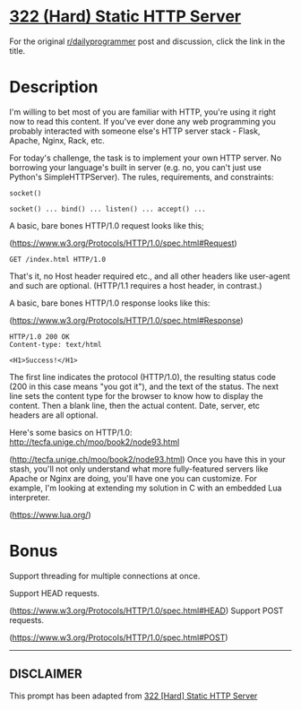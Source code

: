 # [322 (Hard) Static HTTP Server](https://www.reddit.com/r/dailyprogrammer/comments/6lti17/20170707_challenge_322_hard_static_http_server/)

For the original [r/dailyprogrammer](https://www.reddit.com/r/dailyprogrammer/) post and discussion, click the link in the title.

# Description
I'm willing to bet most of you are familiar with HTTP, you're using it right now to read this content. If you've ever done any web programming you probably interacted with someone else's HTTP server stack - Flask, Apache, Nginx, Rack, etc. 

For today's challenge, the task is to implement your own HTTP server. No borrowing your language's built in server (e.g. no, you can't just use Python's SimpleHTTPServer). The rules, requirements, and constraints:


```
socket()
```

```
socket() ... bind() ... listen() ... accept() ...
```
A basic, bare bones HTTP/1.0 request looks like this;

(https://www.w3.org/Protocols/HTTP/1.0/spec.html#Request)

```
GET /index.html HTTP/1.0
```
That's it, no Host header required etc., and all other headers like user-agent and such are optional. (HTTP/1.1 requires a host header, in contrast.)

A basic, bare bones HTTP/1.0 response looks like this:

(https://www.w3.org/Protocols/HTTP/1.0/spec.html#Response)

```
HTTP/1.0 200 OK
Content-type: text/html

<H1>Success!</H1>
```
The first line indicates the protocol (HTTP/1.0), the resulting status code (200 in this case means "you got it"), and the text of the status. The next line sets the content type for the browser to know how to display the content. Then a blank line, then the actual content. Date, server, etc headers are all optional. 

Here's some basics on HTTP/1.0: http://tecfa.unige.ch/moo/book2/node93.html

(http://tecfa.unige.ch/moo/book2/node93.html)
Once you have this in your stash, you'll not only understand what more fully-featured servers like Apache or Nginx are doing, you'll have one you can customize. For example, I'm looking at extending my solution in C with an embedded Lua interpreter. 

(https://www.lua.org/)
# Bonus
Support threading for multiple connections at once. 

Support HEAD requests.

(https://www.w3.org/Protocols/HTTP/1.0/spec.html#HEAD)
Support POST requests. 

(https://www.w3.org/Protocols/HTTP/1.0/spec.html#POST)

----
## **DISCLAIMER**
This prompt has been adapted from [322 [Hard] Static HTTP Server](https://www.reddit.com/r/dailyprogrammer/comments/6lti17/20170707_challenge_322_hard_static_http_server/
)
